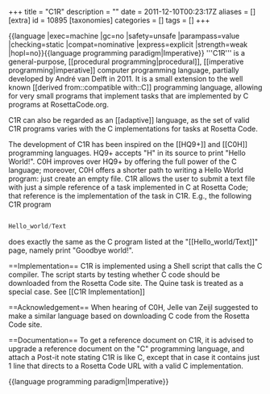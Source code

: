 +++
title = "C1R"
description = ""
date = 2011-12-10T00:23:17Z
aliases = []
[extra]
id = 10895
[taxonomies]
categories = []
tags = []
+++

{{language
|exec=machine
|gc=no
|safety=unsafe
|parampass=value
|checking=static
|compat=nominative
|express=explicit
|strength=weak
|hopl=no}}{{language programming paradigm|Imperative}}
'''C1R''' is a general-purpose, [[procedural programming|procedural]], [[imperative programming|imperative]] computer programming language, partially developed by André van Delft in 2011. It is a small extension to the well known [[derived from::compatible with::C]] programming language, allowing for very small programs that implement tasks that are implemented by C programs at RosettaCode.org.

C1R can also be regarded as an [[adaptive]] language, as the set of valid C1R programs varies with the C implementations for tasks at Rosetta Code.

The development of  C1R has been inspired on the [[HQ9+]] and [[C0H]] programming languages. HQ9+ accepts "H" in its source to print "Hello World!". C0H improves over HQ9+ by offering the full power of the C language; moreover, C0H offers a shorter path to writing a Hello World program: just create an empty file. C1R allows the user to submit a text file with just a simple reference of a task implemented in C at Rosetta Code; that reference is the implementation of the task in C1R.
E.g., the following C1R program

```c

Hello_world/Text

```

does exactly the same as the C program listed at the "[[Hello_world/Text]]" page, namely print "Goodbye world!".

==Implementation==
C1R is implemented using a Shell script that calls the C compiler. The script starts by testing whether C code should be downloaded from the Rosetta Code site. The Quine task is treated as a special case.
See [[C1R Implementation]]

==Acknowledgement==
When hearing of C0H, Jelle van Zeijl suggested to make a similar language based on downloading C code from the Rosetta Code site.

==Documentation==
To get a reference document on C1R, it is advised to upgrade a reference document on the "C" programming language, and attach a Post-it note stating C1R is like C, except that in case it contains just 1 line that directs to a Rosetta Code URL with a valid C implementation.

{{language programming paradigm|Imperative}}
